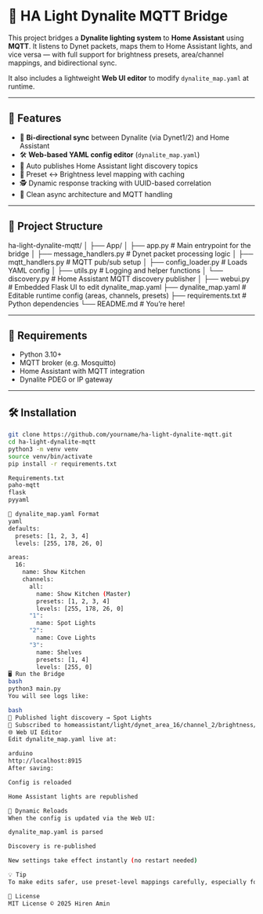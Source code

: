 # 🧠 HA Light Dynalite MQTT Bridge

This project bridges a **Dynalite lighting system** to **Home Assistant** using **MQTT**. It listens to Dynet packets, maps them to Home Assistant lights, and vice versa — with full support for brightness presets, area/channel mappings, and bidirectional sync.

It also includes a lightweight **Web UI editor** to modify `dynalite_map.yaml` at runtime.

---

## 🚀 Features

- 🧠 **Bi-directional sync** between Dynalite (via Dynet1/2) and Home Assistant
- 🛠️ **Web-based YAML config editor** (`dynalite_map.yaml`)
- 🧩 Auto publishes Home Assistant light discovery topics
- 🧾 Preset ↔ Brightness level mapping with caching
- 🕵️ Dynamic response tracking with UUID-based correlation
- 🧘 Clean async architecture and MQTT handling

---

## 📁 Project Structure

ha-light-dynalite-mqtt/
│
├── App/
│ ├── app.py # Main entrypoint for the bridge
│ ├── message_handlers.py # Dynet packet processing logic
│ ├── mqtt_handlers.py # MQTT pub/sub setup
│ ├── config_loader.py # Loads YAML config
│ ├── utils.py # Logging and helper functions
│ └── discovery.py # Home Assistant MQTT discovery publisher
│
├── webui.py # Embedded Flask UI to edit dynalite_map.yaml
├── dynalite_map.yaml # Editable runtime config (areas, channels, presets)
├── requirements.txt # Python dependencies
└── README.md # You’re here!

---

## 🧰 Requirements

- Python 3.10+
- MQTT broker (e.g. Mosquitto)
- Home Assistant with MQTT integration
- Dynalite PDEG or IP gateway

---

## 🛠️ Installation

```bash
git clone https://github.com/yourname/ha-light-dynalite-mqtt.git
cd ha-light-dynalite-mqtt
python3 -m venv venv
source venv/bin/activate
pip install -r requirements.txt

Requirements.txt
paho-mqtt
flask
pyyaml

🧾 dynalite_map.yaml Format
yaml
defaults:
  presets: [1, 2, 3, 4]
  levels: [255, 178, 26, 0]

areas:
  16:
    name: Show Kitchen
    channels:
      all:
        name: Show Kitchen (Master)
        presets: [1, 2, 3, 4]
        levels: [255, 178, 26, 0]
      "1":
        name: Spot Lights
      "2":
        name: Cove Lights
      "3":
        name: Shelves
        presets: [1, 4]
        levels: [255, 0]
🖥️ Run the Bridge
bash
python3 main.py
You will see logs like:

bash
📡 Published light discovery → Spot Lights
📡 Subscribed to homeassistant/light/dynet_area_16/channel_2/brightness/set
🌐 Web UI Editor
Edit dynalite_map.yaml live at:

arduino
http://localhost:8915
After saving:

Config is reloaded

Home Assistant lights are republished

🔄 Dynamic Reloads
When the config is updated via the Web UI:

dynalite_map.yaml is parsed

Discovery is re-published

New settings take effect instantly (no restart needed)

💡 Tip
To make edits safer, use preset-level mappings carefully, especially for channel: all master definitions. Every change is live!

📜 License
MIT License © 2025 Hiren Amin

